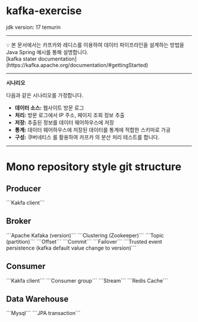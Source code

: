 # kafka-exercise

jdk version: 17 temurin

---

<aside>
💡 본 문서에서는 카프카와 레디스를 이용하여 데이터 파이프라인을 설계하는 방법을 Java Spring 예시를 통해 설명합니다.
</aside>
[kafka stater documentation](https://kafka.apache.org/documentation/#gettingStarted)

---
**시나리오**

다음과 같은 시나리오를 가정합니다.

- **데이터 소스:** 웹사이트 방문 로그
- **처리:** 방문 로그에서 IP 주소, 페이지 조회 정보 추출
- **저장:** 추출된 정보를 데이터 웨어하우스에 저장
- **통계:** 데이터 웨어하우스에 저장된 데이터를 통계에 적합한 스키마로 가공
- **구성:** 쿠버네티스 를 활용하여 카프카 의 분산 처리 테스트를 합니다.


---

# Mono repository style git structure

<h2>Producer</h2>
    ```Kakfa client```
<h2>Broker</h2>
    ```Apache Kafaka (version)```
    ```Clustering (Zookeeper)```
    ```Topic (partition)```
    ```Offset```
    ```Commit```
    ```Failover```
    ```Trusted event persistence (kafka default value change to  version)```
<h2>Consumer</h2>
    ```Kakfa client```
    ```Consumer group```
    ```Stream```
    ```Redis Cache```
<h2>Data Warehouse</h2>
    ```Mysql```
    ```JPA transaction```

